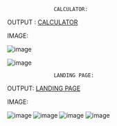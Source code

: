                    CALCULATOR:
OUTPUT : [CALCULATOR](https://melodic-pony-a8e03e.netlify.app/)

  IMAGE:
  
![image](https://github.com/kadam45/CodSoft/assets/153412193/52838ba5-63a5-4e4b-83e6-6754ce23ea8b)

![image](https://github.com/kadam45/CodSoft/assets/153412193/23d49c05-f2e6-4f00-ae10-5ac53220db1d)
                     
                   LANDING PAGE:
OUTPUT: [LANDING PAGE](https://joyful-cajeta-c2e9a7.netlify.app/)

IMAGE:

![image](https://github.com/kadam45/CodSoft/assets/153412193/a5161879-682e-4a0d-9f16-4f40491006ff)
![image](https://github.com/kadam45/CodSoft/assets/153412193/28620883-6582-46e6-9991-95b11dbbaaf7)
![image](https://github.com/kadam45/CodSoft/assets/153412193/dd89665b-90ce-40b0-aef2-27697f4e59d4)
![image](https://github.com/kadam45/CodSoft/assets/153412193/f1bfe2cb-1f17-41df-a957-c57dcb6def1c)



